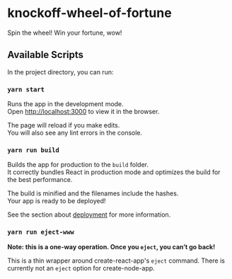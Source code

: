 # knockoff-wheel-of-fortune

Spin the wheel! Win your fortune, wow!

## Available Scripts

In the project directory, you can run:

### `yarn start`

Runs the app in the development mode.<br>
Open [http://localhost:3000](http://localhost:3000) to view it in the browser.

The page will reload if you make edits.<br>
You will also see any lint errors in the console.

### `yarn run build`

Builds the app for production to the `build` folder.<br>
It correctly bundles React in production mode and optimizes the build for the best performance.

The build is minified and the filenames include the hashes.<br>
Your app is ready to be deployed!

See the section about [deployment](https://facebook.github.io/create-react-app/docs/deployment) for more information.

### `yarn run eject-www`

**Note: this is a one-way operation. Once you `eject`, you can’t go back!**

This is a thin wrapper around create-react-app's `eject` command. There is currently not an `eject` option for create-node-app.

